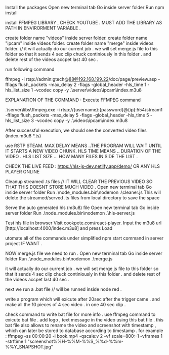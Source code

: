 Install the packages
Open new terminal tab
Go inside server folder
Run npm install

install FFMPEG LIBRARY , CHECK YOUTUBE . MUST ADD THE LIBRARY AS PATH IN ENVIRORMENT VARIABLE .

create folder name "videos" inside server folder.
create folder name "ipcam" inside videos folder.
create folder name "merge" inside videos folder. // it will actually do our current job . we will set merge.js file to this folder so that it sends 4 sec clip chuck continiously in this folder . and delete rest of the videos accpet last 40 sec . 



run following command 

ffmpeg -i rtsp://admin:gtech@88@192.168.199.22/doc/page/preview.asp -fflags flush_packets -max_delay 2 -flags -global_header -hls_time 1 -hls_list_size 1 -vcodec copy -y .\server\videos\ipcam\index.m3u8


EXPLANATION OF THE COMMAND : 
Execute FFMPEG command

.\server\libs\ffmpeg.exe -i rtsp://{username}:{password}@{ip}:554/stream1 -fflags flush_packets -max_delay 5 -flags -global_header -hls_time 5 -hls_list_size 3 -vcodec copy -y .\videos\ipcam\index.m3u8

After successful execution, we should see the converted video files (index.m3u8 *.ts)

use RSTP STEAM.
MAX DELAY MEANS ..THE PROGRAM WILL WAIT UNTIL IT STARTS A NEW VIDEO CHUNK.
HLS TIME MEANS .. DURATION OF THE VIDEO .
HLS LIST SIZE ... HOW MANY FILES IN SIDE THE LIST .

CHECK THE LIVE FEED :
https://hls-js-dev.netlify.app/demo/ OR ANY HLS PLAYER ONLINE


Cleanup streamed .ts files  // IT WILL CLEAR THE PREVIOUS VIDEO SO THAT THIS DOESNT STORE MUCH VIDEO . 
Open new terminal tab
Go inside server folder
Run .\node_modules\.bin\nodemon .\cleaner.js
This will delete the streamed/served .ts files from local directory to save the space 


Serve the auto generated hls (m3u8) file
Open new terminal tab
Go inside server folder
Run .\node_modules\.bin\nodemon .\hls-server.js


Test hls file in browser
Visit cookpete.com/react-player.
Input the m3u8 url [http://localhost:4000/index.m3u8] and press Load



utomate all of the commands under simplified npm start command in server project IF WANT . 


NOW merge.js  file we need to run .
Open new terminal tab
Go inside server folder
Run .\node_modules\.bin\nodemon .\merge.js


it will actually do our current job . we will set merge.js file to this folder so that it sends 4 sec clip chuck continiously in this folder . and delete rest of the videos accpet last 40 sec .



next we run a .bat file // will be runned inside node red . 

write a program which will exicute after 20sec after the trigger came . and make all the 10 pieces of 4 sec video . in one 40 sec clip . 


check command to write bat  file for more info .
use ffmpeg command to exicute bat file .
add logo , text message in the video using this bat file . 
this bat file also allows to rename the video and screenshot with timestamp , which can later be stored to database according to timestamp . 
for example :
ffmpeg -ss 00:00:20 -i book.mp4 -qscale:v 2 -vf scale=800:-1 -vframes 1 -strftime 1 "screenshot\%%H-%%M-%%S_%%d-%%m-%%Y_SNAPSHOT.jpg"   


